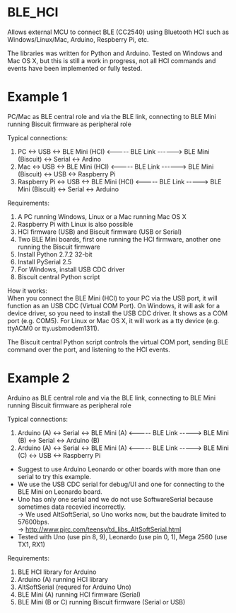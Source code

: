 BLE_HCI
=======

Allows external MCU to connect BLE (CC2540) using Bluetooth HCI such as Windows/Linux/Mac, Arduino, Respberry Pi, etc.

The libraries was written for Python and Arduino. Tested on Windows and Mac OS X, but this is still a work in progress, not all HCI commands and events have been implemented or fully tested.

Example 1
=========

PC/Mac as BLE central role and via the BLE link, connecting to BLE Mini running Biscuit firmware as peripheral role

Typical connections:<br/>
1. PC <-> USB <-> BLE Mini (HCI) <----- BLE Link ------> BLE Mini (Biscuit) <-> Serial <-> Ardino<br/>
2. Mac <-> USB <-> BLE Mini (HCI) <----- BLE Link ------> BLE Mini (Biscuit) <-> USB <-> Raspberry Pi<br/>
3. Raspberry Pi <-> USB <-> BLE Mini (HCI) <----- BLE Link -----> BLE Mini (Biscuit) <-> Serial <-> Arduino

Requirements:<br/>
1. A PC running Windows, Linux or a Mac running Mac OS X<br/>
2. Raspberry Pi with Linux is also possible<br/>
3. HCI firmware (USB) and Biscuit firmware (USB or Serial)<br/>
4. Two BLE Mini boards, first one running the HCI firmware, another one running the Biscuit firmware<br/>
5. Install Python 2.7.2 32-bit<br/>
6. Install PySerial 2.5<br/>
7. For Windows, install USB CDC driver<br/> 
8. Biscuit central Python script

How it works:<br/>
When you connect the BLE Mini (HCI) to your PC via the USB port, it will function as an USB CDC (Virtual COM Port). On Windows, it will ask for a device driver, so you need to install the USB CDC driver. It shows as a COM port (e.g. COM5). For Linux or Mac OS X, it will work as a tty device (e.g. ttyACM0 or tty.usbmodem1311).<br/>

The Biscuit central Python script controls the virtual COM port, sending BLE command over the port, and listening to the HCI events.<br/>

Example 2
=========

Arduino as BLE central role and via the BLE link, connecting to BLE Mini running Biscuit firmware as peripheral role

Typical connections:<br/>
1. Arduino (A) <-> Serial <-> BLE Mini (A) <----- BLE Link -----> BLE Mini (B) <-> Serial <-> Arduino (B)<br/>
2. Arduino (A) <-> Serial <-> BLE Mini (A) <----- BLE Link -----> BLE Mini (C) <-> USB <-> Raspberry Pi

* Suggest to use Arduino Leonardo or other boards with more than one serial to try this example.
* We use the USB CDC serial for debug/UI and one for connecting to the BLE Mini on Leonardo board.
* Uno has only one serial and we do not use SoftwareSerial because sometimes data recevied incorrectly.<br/>
  -> We used AltSoftSerial, so Uno works now, but the baudrate limited to 57600bps.<br/>
  -> http://www.pjrc.com/teensy/td_libs_AltSoftSerial.html<br/>
* Tested with Uno (use pin 8, 9), Leonardo (use pin 0, 1), Mega 2560 (use TX1, RX1)

Requirements:<br/>
1. BLE HCI library for Arduino<br/>
2. Arduino (A) running HCI library<br/>
3. AltSoftSerial (requred for Arduino Uno)<br/>
4. BLE Mini (A) running HCI firmware (Serial)<br/>
5. BLE Mini (B or C) running Biscuit firmware (Serial or USB)
